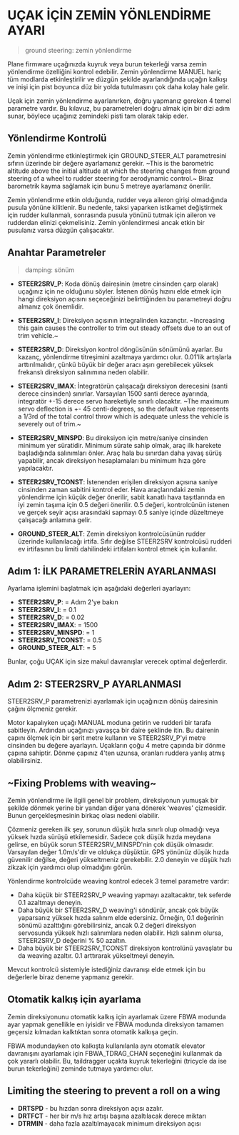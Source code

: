 # UÇAK İÇİN ZEMİN YÖNLENDİRME AYARI

> ground steering: zemin yönlendirme

Plane firmware uçağınızda kuyruk veya burun tekerleği varsa zemin yönlendirme özelliğini kontrol edebilir. Zemin yönlendirme MANUEL hariç tüm modlarda etkinleştirilir ve düzgün şekilde ayarlandığında uçağın kalkışı ve inişi için pist boyunca düz bir yolda tutulmasını çok daha kolay hale gelir.

Uçak için zemin yönlendirme ayarlanırken, doğru yapmanız gereken 4 temel parametre vardır. Bu kılavuz, bu parametreleri doğru almak için bir dizi adım sunar, böylece uçağınız zemindeki pisti tam olarak takip eder.

## Yönlendirme Kontrolü

Zemin yönlendirme etkinleştirmek için GROUND_STEER_ALT parametresini sıfırın üzerinde bir değere ayarlamanız gerekir. ~This is the barometric altitude above the initial altitude at which the steering changes from ground steering of a wheel to rudder steering for aerodynamic control.~ Biraz barometrik kayma sağlamak için bunu 5 metreye ayarlamanız önerilir.

Zemin yönlendirme etkin olduğunda, rudder veya aileron girişi olmadığında pusula yönüne kilitlenir. Bu nedenle, taksi yaparken istikamet değiştirmek için rudder kullanmalı, sonrasında pusula yönünü tutmak için aileron ve rudderdan elinizi çekmelisiniz. Zemin yönlendirmesi ancak etkin bir pusulanız varsa düzgün çalışacaktır.

## Anahtar Parametreler

> damping: sönüm

* __STEER2SRV_P__: Koda dönüş dairesinin (metre cinsinden çarp olarak) uçağınız için ne olduğunu söyler. İstenen dönüş hızını elde etmek için hangi direksiyon açısını seçeceğinizi belirttiğinden bu parametreyi doğru almanız çok önemlidir.

* __STEER2SRV_I__: Direksiyon açısının integralinden kazançtır. ~Increasing this gain causes the controller to trim out steady offsets due to an out of trim vehicle.~ 

* __STEER2SRV_D__: Direksiyon kontrol döngüsünün sönümünü ayarlar. Bu kazanç, yönlendirme titreşimini azaltmaya yardımcı olur. 0.01'lik artışlarla arttırılmalıdır, çünkü büyük bir değer aracı aşırı gerebilecek yüksek frekanslı direksiyon salınımına neden olabilir.

* __STEER2SRV_IMAX__: İntegratörün çalışacağı direksiyon derecesini (santi derece cinsinden) sınırlar. Varsayılan 1500 santi derece ayarında, integratör +-15 derece servo hareketiyle sınırlı olacaktır. ~The maximum servo deflection is +- 45 centi-degrees, so the default value represents a 1/3rd of the total control throw which is adequate unless the vehicle is severely out of trim.~

* __STEER2SRV_MINSPD__: Bu direksiyon için metre/saniye cinsinden minimum yer süratidir. Minimum sürate sahip olmak, araç ilk harekete başladığında salınımları önler. Araç hala bu sınırdan daha yavaş sürüş yapabilir, ancak direksiyon hesaplamaları bu minimum hıza göre yapılacaktır.

* __STEER2SRV_TCONST__: İstenenden erişilen direksiyon açısına saniye cinsinden zaman sabitini kontrol eder. Hava araçlarındaki zemin yönlendirme için küçük değer önerilir, sabit kanatlı hava taşıtlarında en iyi zemin taşıma için 0.5 değeri önerilir. 0.5 değeri, kontrolcünün istenen ve gerçek seyir açısı arasındaki sapmayı 0.5 saniye içinde düzeltmeye çalışacağı anlamına gelir. 

* __GROUND_STEER_ALT__: Zemin direksiyon kontrolcüsünün rudder üzerinde kullanılacağı irtifa. Sıfır değilse STEER2SRV kontrolcüsü rudderi ev irtifasının bu limiti dahilindeki irtifaları kontrol etmek için kullanılır.

## Adım 1: İLK PARAMETRELERİN AYARLANMASI

Ayarlama işlemini başlatmak için aşağıdaki değerleri ayarlayın:

* __STEER2SRV_P__: = Adım 2'ye bakın
* __STEER2SRV_I__: = 0.1
* __STEER2SRV_D__: = 0.02
* __STEER2SRV_IMAX__: = 1500
* __STEER2SRV_MINSPD__: = 1
* __STEER2SRV_TCONST__: = 0.5
* __GROUND_STEER_ALT__: = 5

Bunlar, çoğu UÇAK için size makul davranışlar verecek optimal değerlerdir.

## Adım 2: STEER2SRV_P AYARLANMASI

STEER2SRV_P parametrenizi ayarlamak için uçağınızın dönüş dairesinin çağını ölçmeniz gerekir.

Motor kapalıyken uçağı MANUAL moduna getirin ve rudderi bir tarafa sabitleyin. Ardından uçağınızı yavaşça bir daire şeklinde itin. Bu dairenin çapını ölçmek için bir şerit metre kullanın ve STEER2SRV_P'yi metre cinsinden bu değere ayarlayın. Uçakların çoğu 4 metre çapında bir dönme çapına sahiptir. Dönme çapınız 4'ten uzunsa, oranları ruddera yanlış atmış olabilirsiniz.

## ~Fixing Problems with weaving~

Zemin yönlendirme ile ilgili genel bir problem, direksiyonun yumuşak bir şekilde dönmek yerine bir yandan diğer yana dönerek ‘weaves' çizmesidir. Bunun gerçekleşmesinin birkaç olası nedeni olabilir.

Çözmeniz gereken ilk şey, sorunun düşük hızla sınırlı olup olmadığı veya yüksek hızda sürüşü etkilemesidir. Sadece çok düşük hızda meydana gelirse, en büyük sorun STEER2SRV_MINSPD'nin çok düşük olmasıdır. Varsayılan değer 1.0m/s'dir ve oldukça düşüktür. GPS yönünüz düşük hızda güvenilir değilse, değeri yükseltmeniz gerekebilir. 2.0 deneyin ve düşük hızlı zikzak için yardımcı olup olmadığını görün.

Yönlendirme kontrolcüde weaving kontrol edecek 3 temel parametre vardır:
* Daha küçük bir STEER2SRV_P weaving yapmayı azaltacaktır, tek seferde 0.1 azaltmayı deneyin.
* Daha büyük bir STEER2SRV_D weaving'i söndürür, ancak çok büyük yaparsanız yüksek hızda salınım elde edersiniz. Örneğin, 0.1 değerinin sönümü azalttığını görebilirsiniz, ancak 0.2 değeri direksiyon servosunda yüksek hızlı salınımlara neden olabilir. Hızlı salınım olursa, STEER2SRV_D değerini % 50 azaltın.
* Daha büyük bir STEER2SRV_TCONST direksiyon kontrolünü yavaşlatır bu da weaving azaltır. 0.1 arttırarak yükseltmeyi deneyin.

Mevcut kontrolcü sistemiyle istediğiniz davranışı elde etmek için bu değerlerle biraz deneme yapmanız gerekir.


## Otomatik kalkış için ayarlama

Zemin direksiyonunu otomatik kalkış için ayarlamak üzere FBWA modunda ayar yapmak genellikle en iyisidir ve FBWA modunda direksiyon tamamen geçersiz kılmadan kalktıktan sonra otomatik kalkışa geçin.

FBWA modundayken oto kalkışta kullanılanla aynı otomatik elevator davranışını ayarlamak için FBWA_TDRAG_CHAN seçeneğini kullanmak da çok yararlı olabilir. Bu, taildragger uçakta kuyruk tekerleğini (tricycle da ise burun tekerleğini) zeminde tutmaya yardımcı olur.

## Limiting the steering to prevent a roll on a wing 


* __DRTSPD__ - bu hızdan sonra direksiyon açısı azalır.
* __DRTFCT__ - her bir m/s hız artışı başına azaltılacak derece miktarı
* __DTRMIN__ - daha fazla azaltılmayacak minimum direksiyon açısı
